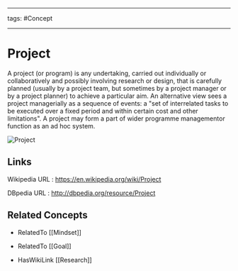 




---

tags: #Concept

---
# Project


A project (or program) is any undertaking, carried out individually or collaboratively and possibly involving research or design, that is carefully planned (usually by a project team, but sometimes by a project manager or by a project planner) to achieve a particular aim. An alternative view sees a project managerially as a sequence of events: a "set of interrelated tasks to be executed over a fixed period and within certain cost and other limitations". A project may form a part of wider programme managementor function as an ad hoc system.

![Project]()


## Links


Wikipedia URL : https://en.wikipedia.org/wiki/Project

DBpedia URL : http://dbpedia.org/resource/Project


## Related Concepts


- RelatedTo [[Mindset]]

- RelatedTo [[Goal]]

- HasWikiLink [[Research]]